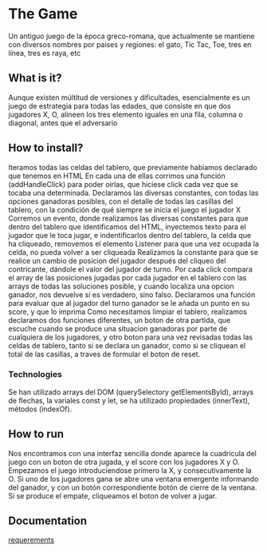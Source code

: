 # The Game

Un antiguo juego de la época greco-romana, que actualmente se mantiene con diversos nombres por paises y regiones: el gato, Tic Tac, Toe, tres en línea, tres es raya, etc
 
  ## What is it?

 Aunque existen múltitud de versiones y dificultades, esencialmente es un juego de estrategia para todas las edades, que       consiste en que dos jugadores X, O, alineen los tres elemento iguales en una fila, columna o diagonal, antes que el adversario
 
  ## How to install?

 Iteramos todas las celdas del tablero, que previamente habiamos declarado que tenemos en HTML
 En cada una de ellas corrimos una función (addHandleClick) para poder oirlas, que hiciese click cada vez que se tocaba una determinada.
 Declaramos las diversas constantes, con todas las opciones ganadoras posibles, con el detalle de todas las casillas del tablero, con la condición de qué siempre se inicia el juego el jugador X
 Corremos un evento, donde realizamos las diversas constantes para que dentro del tablero que identificamos del HTML, inyectemos texto para el jugador que le toca jugar, e indentificarlos dentro del tablero, la celda que ha cliqueado, removemos el elemento Listener para que una vez ocupada la celda, no pueda volver a ser cliqueada
 Realizamos la constante para que se realice un cambio de posicion del jugador después del cliqueo del contricante, dándole el valor del jugador de turno.  Por cada click compara el array de las posiciones jugadas por cada jugador en el tablero con las arrays de todas las soluciones posible, y cuando localiza una opcion ganador, nos devuelve si es verdadero, sino falso.
 Declaramos una función para evaluar que al jugador del turno ganador se le añada un punto en su score, y que lo imprima
 Como necesitamos limpiar el tablero, realizamos declaramos dos funciones diferentes, un boton de otra partida, que escuche cuando se produce una situacion ganadoras por parte de cualquiera de los jugadores, y otro boton para una vez revisadas todas las celdas de tablero, tanto si se declara un ganador, como si se cliquean el total de las casillas, a traves de formular el boton de reset. 

   ### Technologies

   Se han utilizado arrays del DOM (querySelectory getElementsById), arrays de flechas, la variales const y let, se ha utilizado propiedades (innerText), métodos (indexOf).

  ## How to run

  Nos encontramos con una interfaz sencilla donde aparece la cuadricula del juego con un boton de otra jugada, y el score con los jugadores X y O. Empezamos el juego introduciendose primero la X, y consecutivamente la O. Si uno de los jugadores gana se abre una ventana emergente informando del ganador, y con un botón correspondiente botón de cierre de la ventana. Si se produce el empate, cliqueamos el boton de volver a jugar. 

  ## Documentation
 
 [requerements](./doc/readme.md)

